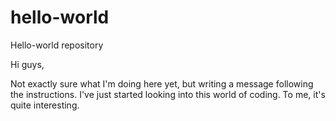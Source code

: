 # hello-world
Hello-world repository

Hi guys,

Not exactly sure what I'm doing here yet, but writing a message following the instructions. 
I've just started looking into this world of coding. To me, it's quite interesting.
